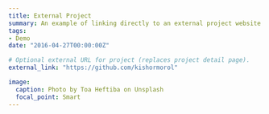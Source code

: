 ```yaml
---
title: External Project
summary: An example of linking directly to an external project website using `external_link`.
tags:
- Demo
date: "2016-04-27T00:00:00Z"

# Optional external URL for project (replaces project detail page).
external_link: "https://github.com/kishormorol"

image:
  caption: Photo by Toa Heftiba on Unsplash
  focal_point: Smart
---
```

